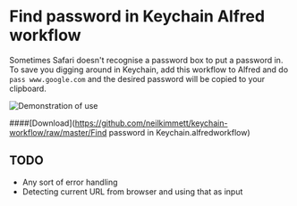 # Find password in Keychain Alfred workflow

Sometimes Safari doesn't recognise a password box to put a password in. To save you digging around in Keychain, add this workflow to Alfred and do `pass www.google.com` and the desired password will be copied to your clipboard.

![Demonstration of use](https://github.com/neilkimmett/keychain-workflow/raw/master/screenshot.png)

####[Download](https://github.com/neilkimmett/keychain-workflow/raw/master/Find password in Keychain.alfredworkflow)

## TODO
- Any sort of error handling
- Detecting current URL from browser and using that as input